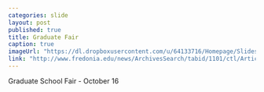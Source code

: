 ```yaml
---
categories: slide
layout: post
published: true
title: Graduate Fair
caption: true
imageUrl: "https://dl.dropboxusercontent.com/u/64133716/Homepage/Slides/graduatefair_1500.jpg"
link: "http://www.fredonia.edu/news/ArchivesSearch/tabid/1101/ctl/ArticleView/mid/1878/articleId/4981/Early_interest_strong_in_upcoming_Graduate_School_Fair.aspx"
---
```


Graduate School Fair - October 16